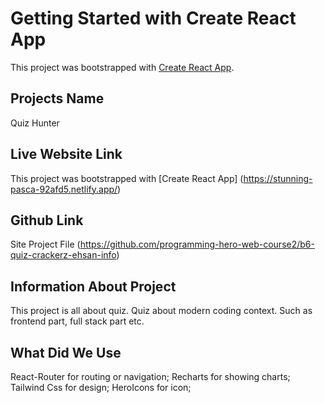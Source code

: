 # Getting Started with Create React App

This project was bootstrapped with [Create React App](https://github.com/facebook/create-react-app).

## Projects Name

Quiz Hunter

## Live Website Link

This project was bootstrapped with [Create React App] (https://stunning-pasca-92afd5.netlify.app/)

## Github Link

Site Project File (https://github.com/programming-hero-web-course2/b6-quiz-crackerz-ehsan-info)

## Information About Project

This project is all about quiz. Quiz about modern coding context. Such as frontend part, full stack part etc.

## What Did We Use

React-Router for routing or navigation;
Recharts for showing charts;
Tailwind Css for design;
HeroIcons for icon;






